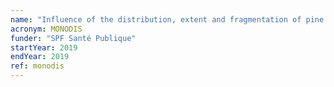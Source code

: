 ```yaml
---
name: "Influence of the distribution, extent and fragmentation of pine stands in Europe on the distribution and abundance of Monochamus spp., the vectors of Bursaphelenchus xylophilus."
acronym: MONODIS
funder: "SPF Santé Publique"
startYear: 2019
endYear: 2019
ref: monodis
---
```

